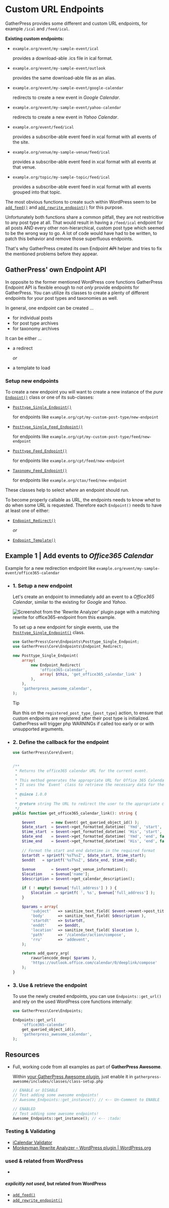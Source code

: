 # Custom URL Endpoints

GatherPress provides some different and custom URL endpoints, for example `/ical` and `/feed/ical`.

**Existing custom endpoints:**

- `example.org/event/my-sample-event/ical`

   provides a download-able .ics file in ical format.

- `example.org/event/my-sample-event/outlook`

   provides the same download-able file as an alias.

- `example.org/event/my-sample-event/google-calendar`

   redirects to create a new event in *Google Calendar*.

- `example.org/event/my-sample-event/yahoo-calendar`

   redirects to create a new event in *Yahoo Calendar*.

- `example.org/event/feed/ical`

   provides a subscribe-able event feed in xcal format with all events of the site.

- `example.org/venue/my-sample-venue/feed/ical`

   provides a subscribe-able event feed in xcal format with all events at that venue.

- `example.org/topic/my-sample-topic/feed/ical`

   provides a subscribe-able event feed in xcal format with all events grouped into that topic.

The most obvious functions to create such within WordPress seem to be [`add_feed()`](https://developer.wordpress.org/reference/functions/add_feed/) and [`add_rewrite_endpoint()`](https://developer.wordpress.org/reference/functions/add_rewrite_endpoint/) for this purpose.

Unfortunately both functions share a common pitfall, they are not restricitive to any post type at all. That would result in having a `/feed/ical` endpoint for all posts AND every other non-hierarchical, custom post type which seemed to be the wrong way to go. A lot of code would have had to be written, to patch this behavior and remove those superfluous endpoints.

That's why GatherPress created its own Endpoint ~~API~~ helper and tries to fix the mentioned problems before they appear.

## GatherPress' own Endpoint API

In opposite to the former mentioned WordPress core functions GatherPress Endpoint API is flexible enough to not *only* provide endpoints for GatherPress. You can utilize its classes to create a plenty of different endpoints for your post types and taxonomies as well.

In general, one endpoint can be created ...

- for individual posts
- for post type archives
- for taxonomy archives

It can be either ...

- a redirect 

  *or*

- a template to load


### Setup new endpoints

To create a new endpoint you will want to create a new instance of the *pure* [`Endpoint()`](https://github.com/GatherPress/gatherpress/tree/main/includes/core/classes/endpoints/class-endpoint.php) class or one of its sub-classes:

- [`Posttype_Single_Endpoint()`](https://github.com/GatherPress/gatherpress/tree/main/includes/core/classes/endpoints/class-posttype-single-endpoint.php)

   for endpoints like `example.org/cpt/my-custom-post-type/new-endpoint`

- [`Posttype_Single_Feed_Endpoint()`](https://github.com/GatherPress/gatherpress/tree/main/includes/core/classes/endpoints/class-posttype-single-feed-endpoint.php)

   for endpoints like `example.org/cpt/my-custom-post-type/feed/new-endpoint`

- [`Posttype_Feed_Endpoint()`](https://github.com/GatherPress/gatherpress/tree/main/includes/core/classes/endpoints/class-posttype-feed-endpoint.php)

   for endpoints like `example.org/cpt/feed/new-endpoint`

- [`Taxonomy_Feed_Endpoint()`](https://github.com/GatherPress/gatherpress/tree/main/includes/core/classes/endpoints/class-taxonomy-feed-endpoint.php)

   for endpoints like `example.org/ctax/feed/new-endpoint`

These classes help to select *where* an endpoint should run.

To become properly callable as URL, the endpoints needs to know *what* to do when some URL is requested. Therefore each `Endpoint()` needs to have at least one of either:

- [`Endpoint_Redirect()`](https://github.com/GatherPress/gatherpress/tree/main/includes/core/classes/endpoints/class-endpoint-redirect.php)

  *or*

- [`Endpoint_Template()`](https://github.com/GatherPress/gatherpress/tree/main/includes/core/classes/endpoints/class-endpoint-template.php)

## Example 1 | Add events to *Office365 Calendar*

Example for a new redirection endpoint like `example.org/event/my-sample-event/office365-calendar`

- ### 1. Setup a new endpoint

	Let's create an endpoint to immediately add an event to a *Office365 Calendar*, similar to the existing for *Google* and *Yahoo*.

	![Screenshot from the 'Rewrite Analyzer' plugin page with a matching rewrite for office365-endpoint from this example.](./custom-url-endpoints__office365-calendar.png)

	To set up a new endpoint for single events, use the [`Posttype_Single_Endpoint()`](https://github.com/GatherPress/gatherpress/tree/main/includes/core/classes/endpoints/class-posttype-single-endpoint.php) class.

	```php
	use GatherPress\Core\Endpoints\Posttype_Single_Endpoint;
	use GatherPress\Core\Endpoints\Endpoint_Redirect;
	```
	```php
	new Posttype_Single_Endpoint(
		array(
			new Endpoint_Redirect(
				'office365-calendar',
				array( $this, 'get_office365_calendar_link' )
			),
		),
		'gatherpress_awesome_calendar',
	);
	```

	> [!TIP]
	> Run this on the `registered_post_type_{post_type}` action, to ensure that custom endpoints are registered after their post type is initialized. GatherPress will trigger php WARNINGs if called too early or or with unsupported arguments.

- ### 2. Define the callback for the endpoint

	```php
	use GatherPress\Core\Event;
	```
	```php

	/**
	 * Returns the office365 calendar URL for the current event.
	 *
	 * This method generates the appropriate URL for Office 365 Calendar.
	 * It uses the `Event` class to retrieve the necessary data for the event.
	 *
	 * @since 1.0.0
	 *
	 * @return string The URL to redirect the user to the appropriate calendar service.
	 */
	public function get_office365_calendar_link(): string {

		$event       = new Event( get_queried_object_id() );
		$date_start  = $event->get_formatted_datetime( 'Ymd', 'start', false );
		$time_start  = $event->get_formatted_datetime( 'His', 'start', false );
		$date_end    = $event->get_formatted_datetime( 'Ymd', 'end', false );
		$time_end    = $event->get_formatted_datetime( 'His', 'end', false );
		
		// Format the start and end datetime in the required format
		$startdt = sprintf('%sT%sZ', $date_start, $time_start);
		$enddt   = sprintf('%sT%sZ', $date_end, $time_end);
		
		$venue       = $event->get_venue_information();
		$location    = $venue['name'];
		$description = $event->get_calendar_description();

		if ( ! empty( $venue['full_address'] ) ) {
			$location .= sprintf( ', %s', $venue['full_address'] );
		}

		$params = array(
			'subject'   => sanitize_text_field( $event->event->post_title ),
			'body'      => sanitize_text_field( $description ),
			'startdt'   => $startdt,
			'enddt'     => $enddt,
			'location'  => sanitize_text_field( $location ),
			'path'      => '/calendar/action/compose',
			'rru'       => 'addevent',
		);

		return add_query_arg(
			rawurlencode_deep( $params ),
			'https://outlook.office.com/calendar/0/deeplink/compose'
		);
	}
	```

- ### 3. Use & retrieve the endpoint

	To use the newly created endpoints, you can use `Endpoints::get_url()` and rely on the used WordPress core functions internally:

	```php
	use GatherPress\Core\Endpoints;
	```
	```php
	Endpoints::get_url(
		'office365-calendar'
		get_queried_object_id(),
		'gatherpress_awesome_calendar',
	);
	```




## Resources

- Full, working code from all examples as part of **GatherPress Awesome**.

	Within [your GatherPress Awesome plugin](https://github.com/GatherPress/gatherpress-awesome), just enable it in `gatherpress-awesome/includes/classes/class-setup.php`

	```php
	// ENABLE or DISABLE
	// Test adding some awesome endpoints!
	// Awesome_Endpoints::get_instance(); // <-- Un-Comment to ENABLE
	```

	```php
	// ENABLED
	// Test adding some awesome endpoints!
	Awesome_Endpoints::get_instance(); // <-- :tada:
	```

### Testing & Validating

- [iCalendar Validator](https://icalendar.org/validator.html)
- [Monkeyman Rewrite Analyzer – WordPress plugin | WordPress.org](https://wordpress.org/plugins/monkeyman-rewrite-analyzer/)

### used & related from WordPress

- 

#### *explicitly not used*, but related from WordPress

- [`add_feed()`](https://developer.wordpress.org/reference/functions/add_feed/)
- [`add_rewrite_endpoint()`](https://developer.wordpress.org/reference/functions/add_rewrite_endpoint/)

